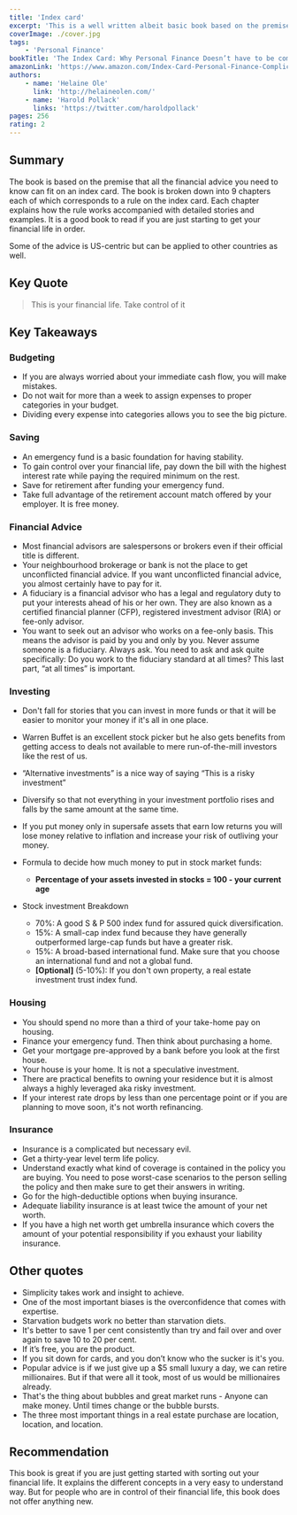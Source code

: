 ```yaml
---
title: 'Index card'
excerpt: 'This is a well written albeit basic book based on the premise that all the financial advice you need to know can fit on an index card.'
coverImage: ./cover.jpg
tags:
    - 'Personal Finance'
bookTitle: 'The Index Card: Why Personal Finance Doesn’t have to be complicated'
amazonLink: 'https://www.amazon.com/Index-Card-Personal-Finance-Complicated/dp/1591847680'
authors:
    - name: 'Helaine Ole'
      link: 'http://helaineolen.com/'
    - name: 'Harold Pollack'
      links: 'https://twitter.com/haroldpollack'
pages: 256
rating: 2
---
```


## Summary

The book is based on the premise that all the financial advice you need to know can fit on an index card. The book is broken down into 9 chapters each of which corresponds to a rule on the index card. Each chapter explains how the rule works accompanied with detailed stories and examples. It is a good book to read if you are just starting to get your financial life in order.

Some of the advice is US-centric but can be applied to other countries as well.

## Key Quote

> This is your financial life. Take control of it

## Key Takeaways

### Budgeting

-   If you are always worried about your immediate cash flow, you will make mistakes.
-   Do not wait for more than a week to assign expenses to proper categories in your budget.
-   Dividing every expense into categories allows you to see the big picture.

### Saving

-   An emergency fund is a basic foundation for having stability.
-   To gain control over your financial life, pay down the bill with the highest interest rate while paying the required minimum on the rest.
-   Save for retirement after funding your emergency fund.
-   Take full advantage of the retirement account match offered by your employer. It is free money.

### Financial Advice

-   Most financial advisors are salespersons or brokers even if their official title is different.
-   Your neighbourhood brokerage or bank is not the place to get unconflicted financial advice. If you want unconflicted financial advice, you almost certainly have to pay for it.
-   A fiduciary is a financial advisor who has a legal and regulatory duty to put your interests ahead of his or her own. They are also known as a certified financial planner (CFP), registered investment advisor (RIA) or fee-only advisor.
-   You want to seek out an advisor who works on a fee-only basis. This means the advisor is paid by you and only by you. Never assume someone is a fiduciary. Always ask. You need to ask and ask quite specifically: Do you work to the fiduciary standard at all times? This last part, “at all times” is important.

### Investing

-   Don't fall for stories that you can invest in more funds or that it will be easier to monitor your money if it's all in one place.
-   Warren Buffet is an excellent stock picker but he also gets benefits from getting access to deals not available to mere run-of-the-mill investors like the rest of us.
-   “Alternative investments” is a nice way of saying “This is a risky investment”
-   Diversify so that not everything in your investment portfolio rises and falls by the same amount at the same time.
-   If you put money only in supersafe assets that earn low returns you will lose money relative to inflation and increase your risk of outliving your money.
-   Formula to decide how much money to put in stock market funds:
    -   **Percentage of your assets invested in stocks = 100 - your current age**
-   Stock investment Breakdown

    -   70%: A good S & P 500 index fund for assured quick diversification.
    -   15%: A small-cap index fund because they have generally outperformed large-cap funds but have a greater risk.
    -   15%: A broad-based international fund. Make sure that you choose an international fund and not a global fund.
    -   **[Optional]** (5-10%): If you don't own property, a real estate investment trust index fund.

### Housing

-   You should spend no more than a third of your take-home pay on housing.
-   Finance your emergency fund. Then think about purchasing a home.
-   Get your mortgage pre-approved by a bank before you look at the first house.
-   Your house is your home. It is not a speculative investment.
-   There are practical benefits to owning your residence but it is almost always a highly leveraged aka risky investment.
-   If your interest rate drops by less than one percentage point or if you are planning to move soon, it's not worth refinancing.

### Insurance

-   Insurance is a complicated but necessary evil.
-   Get a thirty-year level term life policy.
-   Understand exactly what kind of coverage is contained in the policy you are buying. You need to pose worst-case scenarios to the person selling the policy and then make sure to get their answers in writing.
-   Go for the high-deductible options when buying insurance.
-   Adequate liability insurance is at least twice the amount of your net worth.
-   If you have a high net worth get umbrella insurance which covers the amount of your potential responsibility if you exhaust your liability insurance.

## Other quotes

-   Simplicity takes work and insight to achieve.
-   One of the most important biases is the overconfidence that comes with expertise.
-   Starvation budgets work no better than starvation diets.
-   It's better to save 1 per cent consistently than try and fail over and over again to save 10 to 20 per cent.
-   If it’s free, you are the product.
-   If you sit down for cards, and you don’t know who the sucker is it's you.
-   Popular advice is if we just give up a \$5 small luxury a day, we can retire millionaires. But if that were all it took, most of us would be millionaires already.
-   That's the thing about bubbles and great market runs - Anyone can make money. Until times change or the bubble bursts.
-   The three most important things in a real estate purchase are location, location, and location.

## Recommendation

This book is great if you are just getting started with sorting out your financial life. It explains the different concepts in a very easy to understand way. But for people who are in control of their financial life, this book does not offer anything new.
